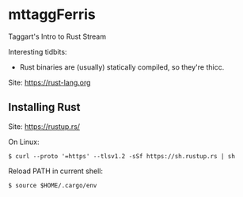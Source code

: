 # mttaggFerris
Taggart's Intro to Rust Stream

Interesting tidbits:
- Rust binaries are (usually) statically compiled, so they're thicc.

Site: https://rust-lang.org

## Installing Rust

Site: https://rustup.rs/

On Linux:
```
$ curl --proto '=https' --tlsv1.2 -sSf https://sh.rustup.rs | sh
```
Reload PATH in current shell:
```
$ source $HOME/.cargo/env
```
